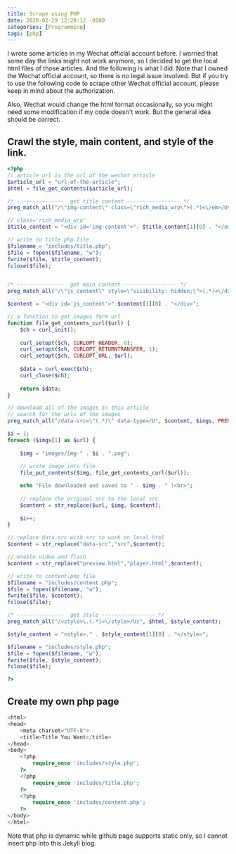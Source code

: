 ```yaml
---
title: Scrape using PHP
date: 2020-02-29 12:28:12 -0500
categories: [Programming]
tags: [php]
---
```


I wrote some articles in my Wechat official account before. I worried that some day the links might not work anymore, so I decided to get the local html files of those articles. And the following is what I did. Note that I owned the Wechat official account, so there is no legal issue involved. But if you try to use the following code to scrape other Wechat official account, please keep in mind about the authorization. 

Also, Wechat would change the html format occasionally, so you might need some modification if my code doesn't work. But the general idea should be correct.

## Crawl the style, main content, and style of the link.

```php
<?php
// article_url is the url of the wechat article
$article_url = "url-of-the-article";
$html = file_get_contents($article_url);

/* ---------------  get title content ----------------- */
preg_match_all("/\"img-content\" class=\"rich_media_wrp\">(.*)<\/em>/Us", $html, $title_content);

// class='rich_media_wrp'
$title_content = "<div id='img-content'>". $title_content[1][0] . "</em> </div>";

// write to title.php file
$filename = "includes/title.php";
$file = fopen($filename, "w");
fwrite($file, $title_content);
fclose($file);


/* ---------------  get main content ----------------- */
preg_match_all("/\"js_content\" style=\"visibility: hidden;\">(.*)<\/div>/iUs",$html,$content);

$content = "<div id='js_content'>".$content[1][0] . "</div>";

// a function to get images form url
function file_get_contents_curl($url) { 
    $ch = curl_init(); 
  
    curl_setopt($ch, CURLOPT_HEADER, 0); 
    curl_setopt($ch, CURLOPT_RETURNTRANSFER, 1); 
    curl_setopt($ch, CURLOPT_URL, $url); 
  
    $data = curl_exec($ch); 
    curl_close($ch); 
  
    return $data; 
} 

// download all of the images in this article
// search for the urls of the images
preg_match_all("/data-src=\"(.*)\" data-type=/U", $content, $imgs, PREG_PATTERN_ORDER);

$i = 1;
foreach ($imgs[1] as $url) {
    
    $img = "images/img-" . $i . ".png";  
  
    // write image into file 
    file_put_contents($img, file_get_contents_curl($url)); 

    echo "File downloaded and saved to " . $img . " !<br>";
    
    // replace the original src to the local src
    $content = str_replace($url, $img, $content);
    
    $i++;
}

// replace data-src with src to work on local html
$content = str_replace("data-src","src",$content);

// enable video and flash
$content = str_replace("preview.html","player.html",$content);

// write to content.php file
$filename = "includes/content.php";
$file = fopen($filename, "w");
fwrite($file, $content);
fclose($file);

/* ---------------  get style ----------------- */
preg_match_all("/<style>\.(.*)<\/style>/Us", $html, $style_content);

$style_content = "<style>." . $style_content[1][0] . "</style>";

$filename = "includes/style.php";
$file = fopen($filename, "w");
fwrite($file, $style_content);
fclose($file);

?>
```


## Create my own php page

```php
<html>
<head>
    <meta charset="UTF-8">
    <title>Title You Want</title>
</head>
<body>
    <?php
        require_once 'includes/style.php';
    ?>
    <?php
        require_once 'includes/title.php';
    ?>
    <?php
        require_once 'includes/content.php';
    ?>
</body>
</html>
```

Note that php is dynamic while github page supports static only, so I cannot insert php into this Jekyll blog. 
